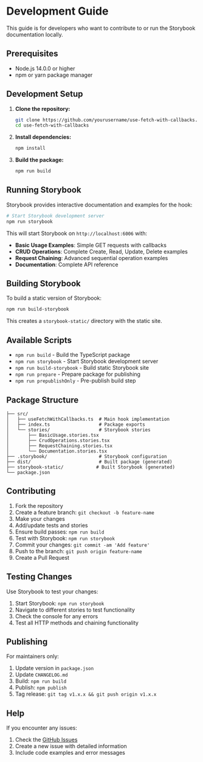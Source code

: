 # Development Guide

This guide is for developers who want to contribute to or run the Storybook documentation locally.

## Prerequisites

- Node.js 14.0.0 or higher
- npm or yarn package manager

## Development Setup

1. **Clone the repository:**
   ```bash
   git clone https://github.com/yourusername/use-fetch-with-callbacks.git
   cd use-fetch-with-callbacks
   ```

2. **Install dependencies:**
   ```bash
   npm install
   ```

3. **Build the package:**
   ```bash
   npm run build
   ```

## Running Storybook

Storybook provides interactive documentation and examples for the hook:

```bash
# Start Storybook development server
npm run storybook
```

This will start Storybook on `http://localhost:6006` with:

- **Basic Usage Examples**: Simple GET requests with callbacks
- **CRUD Operations**: Complete Create, Read, Update, Delete examples
- **Request Chaining**: Advanced sequential operation examples
- **Documentation**: Complete API reference

## Building Storybook

To build a static version of Storybook:

```bash
npm run build-storybook
```

This creates a `storybook-static/` directory with the static site.

## Available Scripts

- `npm run build` - Build the TypeScript package
- `npm run storybook` - Start Storybook development server
- `npm run build-storybook` - Build static Storybook site
- `npm run prepare` - Prepare package for publishing
- `npm run prepublishOnly` - Pre-publish build step

## Package Structure

```
├── src/
│   ├── useFetchWithCallbacks.ts  # Main hook implementation
│   ├── index.ts                  # Package exports
│   └── stories/                  # Storybook stories
│       ├── BasicUsage.stories.tsx
│       ├── CrudOperations.stories.tsx
│       ├── RequestChaining.stories.tsx
│       └── Documentation.stories.tsx
├── .storybook/                   # Storybook configuration
├── dist/                         # Built package (generated)
├── storybook-static/            # Built Storybook (generated)
└── package.json
```

## Contributing

1. Fork the repository
2. Create a feature branch: `git checkout -b feature-name`
3. Make your changes
4. Add/update tests and stories
5. Ensure build passes: `npm run build`
6. Test with Storybook: `npm run storybook`
7. Commit your changes: `git commit -am 'Add feature'`
8. Push to the branch: `git push origin feature-name`
9. Create a Pull Request

## Testing Changes

Use Storybook to test your changes:

1. Start Storybook: `npm run storybook`
2. Navigate to different stories to test functionality
3. Check the console for any errors
4. Test all HTTP methods and chaining functionality

## Publishing

For maintainers only:

1. Update version in `package.json`
2. Update `CHANGELOG.md`
3. Build: `npm run build`
4. Publish: `npm publish`
5. Tag release: `git tag v1.x.x && git push origin v1.x.x`

## Help

If you encounter any issues:

1. Check the [GitHub Issues](https://github.com/yourusername/use-fetch-with-callbacks/issues)
2. Create a new issue with detailed information
3. Include code examples and error messages
